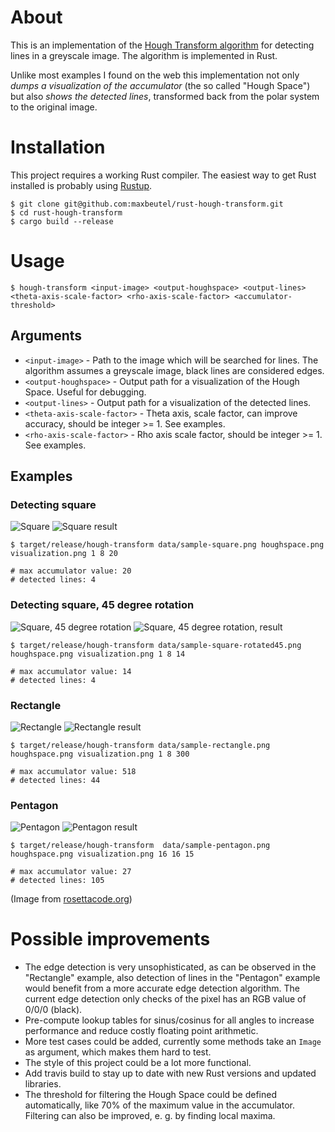 # About

This is an implementation of the [Hough Transform algorithm](https://en.wikipedia.org/wiki/Hough_transform) for detecting lines in a greyscale image. The algorithm is implemented in Rust.

Unlike most examples I found on the web this implementation not only *dumps a visualization of the accumulator* (the so called "Hough Space") but also *shows the detected lines*, transformed back from the polar system to the original image.


# Installation

This project requires a working Rust compiler. The easiest way to get Rust installed is probably using [Rustup](https://www.rustup.rs/).

```
$ git clone git@github.com:maxbeutel/rust-hough-transform.git
$ cd rust-hough-transform
$ cargo build --release
```


# Usage

```
$ hough-transform <input-image> <output-houghspace> <output-lines> <theta-axis-scale-factor> <rho-axis-scale-factor> <accumulator-threshold>
```

## Arguments

* `<input-image>` - Path to the image which will be searched for lines. The algorithm assumes a greyscale image, black lines are considered edges.
* `<output-houghspace>` - Output path for a visualization of the Hough Space. Useful for debugging.
* `<output-lines>` - Output path for a visualization of the detected lines.
* `<theta-axis-scale-factor>` - Theta axis, scale factor, can improve accuracy, should be integer >= 1. See examples.
* `<rho-axis-scale-factor>` - Rho axis scale factor, should be integer >= 1. See examples.

## Examples


### Detecting square

![Square](https://raw.githubusercontent.com/maxbeutel/rust-hough-transform/master/data/sample-square.png "Square")
![Square result](https://raw.githubusercontent.com/maxbeutel/rust-hough-transform/master/data/lines-square.png "Square result")


```
$ target/release/hough-transform data/sample-square.png houghspace.png visualization.png 1 8 20

# max accumulator value: 20
# detected lines: 4
````

### Detecting square, 45 degree rotation

![Square, 45 degree rotation](https://raw.githubusercontent.com/maxbeutel/rust-hough-transform/master/data/sample-square-rotated45.png "Square, 45 degree rotation")
![Square, 45 degree rotation, result](https://raw.githubusercontent.com/maxbeutel/rust-hough-transform/master/data/lines-square-rotated45.png "Square, 45 degree rotation, result")

```
$ target/release/hough-transform data/sample-square-rotated45.png houghspace.png visualization.png 1 8 14

# max accumulator value: 14
# detected lines: 4
```

### Rectangle

![Rectangle](https://raw.githubusercontent.com/maxbeutel/rust-hough-transform/master/data/sample-rectangle.png "Rectangle")
![Rectangle result](https://raw.githubusercontent.com/maxbeutel/rust-hough-transform/master/data/lines-rectangle.png "Rectangle result")

```
$ target/release/hough-transform data/sample-rectangle.png  houghspace.png visualization.png 1 8 300

# max accumulator value: 518
# detected lines: 44
```

### Pentagon

![Pentagon](https://raw.githubusercontent.com/maxbeutel/rust-hough-transform/master/data/sample-pentagon.png "Pentagon")
![Pentagon result](https://raw.githubusercontent.com/maxbeutel/rust-hough-transform/master/data/lines-pentagon.png "Pentagon result")

```
$ target/release/hough-transform  data/sample-pentagon.png  houghspace.png visualization.png 16 16 15

# max accumulator value: 27
# detected lines: 105
```

(Image from [rosettacode.org](https://rosettacode.org/wiki/Hough_transform))


# Possible improvements

* The edge detection is very unsophisticated, as can be observed in the "Rectangle" example, also detection of lines in the "Pentagon" example would benefit from a more accurate edge detection algorithm. The current edge detection only checks of the pixel has an RGB value of 0/0/0 (black).
* Pre-compute lookup tables for sinus/cosinus for all angles to increase performance and reduce costly floating point arithmetic.
* More test cases could be added, currently some methods take an `Image` as argument, which makes them hard to test.
* The style of this project could be a lot more functional.
* Add travis build to stay up to date with new Rust versions and updated libraries.
* The threshold for filtering the Hough Space could be defined automatically, like 70% of the maximum value in the accumulator. Filtering can also be improved, e. g. by finding local maxima.
